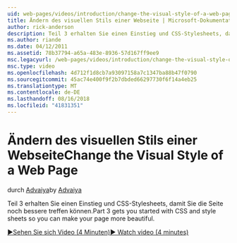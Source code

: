 ```yaml
---
uid: web-pages/videos/introduction/change-the-visual-style-of-a-web-page
title: Ändern des visuellen Stils einer Webseite | Microsoft-Dokumentation
author: rick-anderson
description: Teil 3 erhalten Sie einen Einstieg und CSS-Stylesheets, damit Sie die Seite noch bessere treffen können.
ms.author: riande
ms.date: 04/12/2011
ms.assetid: 78b37794-a65a-483e-8936-57d167ff9ee9
msc.legacyurl: /web-pages/videos/introduction/change-the-visual-style-of-a-web-page
msc.type: video
ms.openlocfilehash: 4d712f1d8cb7a93097158a7c1347ba88b47f0790
ms.sourcegitcommit: 45ac74e400f9f2b7dbded66297730f6f14a4eb25
ms.translationtype: MT
ms.contentlocale: de-DE
ms.lasthandoff: 08/16/2018
ms.locfileid: "41831351"
---
```

<a name="change-the-visual-style-of-a-web-page"></a><span data-ttu-id="95b7a-103">Ändern des visuellen Stils einer Webseite</span><span class="sxs-lookup"><span data-stu-id="95b7a-103">Change the Visual Style of a Web Page</span></span>
====================
<span data-ttu-id="95b7a-104">durch [Advaiya](https://twitter.com/Advaiyasolns)</span><span class="sxs-lookup"><span data-stu-id="95b7a-104">by [Advaiya](https://twitter.com/Advaiyasolns)</span></span>

<span data-ttu-id="95b7a-105">Teil 3 erhalten Sie einen Einstieg und CSS-Stylesheets, damit Sie die Seite noch bessere treffen können.</span><span class="sxs-lookup"><span data-stu-id="95b7a-105">Part 3 gets you started with CSS and style sheets so you can make your page more beautiful.</span></span>

[<span data-ttu-id="95b7a-106">&#9654;Sehen Sie sich Video (4 Minuten)</span><span class="sxs-lookup"><span data-stu-id="95b7a-106">&#9654; Watch video (4 minutes)</span></span>](https://channel9.msdn.com/Blogs/ASP-NET-Site-Videos/change-the-visual-style-of-a-web-page)
